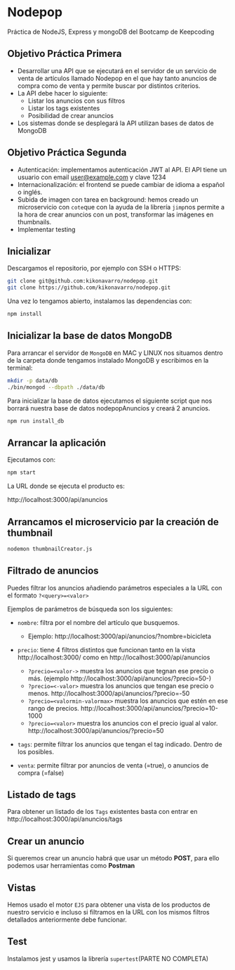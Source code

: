 # Nodepop
Práctica de NodeJS, Express y mongoDB del Bootcamp de Keepcoding

## Objetivo Práctica Primera

- Desarrollar una API que se ejecutará en el servidor de un servicio de venta de artículos llamado Nodepop en el que hay tanto anuncios de compra como de venta y permite buscar por distintos criterios.
- La API debe hacer lo siguiente:
  - Listar los anuncios con sus filtros
  - Listar los tags existentes
  - Posibilidad de crear anuncios
- Los sistemas donde se desplegará la API utilizan bases de datos de MongoDB

## Objetivo Práctica Segunda

- Autenticación: implementamos autenticación JWT al API. El API tiene un usuario con email user@example.com y clave 1234
- Internacionalización: el frontend se puede cambiar de idioma a español o inglés.
- Subida de imagen con tarea en background: hemos creado un microservicio con `cote`que con la ayuda de la librería `jimp`nos permite a la hora de crear anuncios con un post, transformar las imágenes en thumbnails.
- Implementar testing
## Inicializar

Descargamos el repositorio, por ejemplo con SSH o HTTPS:

```sh
git clone git@github.com:kikonavarro/nodepop.git
git clone https://github.com/kikonavarro/nodepop.git
```

Una vez lo tengamos abierto, instalamos las dependencias con:
```sh
npm install
```
## Inicializar la base de datos MongoDB

Para arrancar el servidor de `MongoDB` en MAC y LINUX nos situamos dentro de la carpeta donde tengamos instalado MongoDB y escribimos en la terminal:
 
```sh
mkdir -p data/db
./bin/mongod --dbpath ./data/db
```

Para inicializar la base de datos ejecutamos el siguiente script que nos borrará nuestra base de datos nodepopAnuncios y creará 2 anuncios.

```sh
npm run install_db
```
## Arrancar la aplicación
Ejecutamos con:
```sh
npm start
```
La URL donde se ejecuta el producto es:

http://localhost:3000/api/anuncios

## Arrancamos el microservicio par la creación de thumbnail

```sh
nodemon thumbnailCreator.js
```

## Filtrado de anuncios
Puedes filtrar los anuncios añadiendo parámetros especiales a la URL con el formato `?<query>=<valor>`

Ejemplos de parámetros de búsqueda son los siguientes:

- `nombre`: filtra por el nombre del artículo que busquemos.

  - Ejemplo: http://localhost:3000/api/anuncios/?nombre=bicicleta

- `precio`: tiene 4 filtros distintos que funcionan tanto en la vista http://localhost:3000/ como en http://localhost:3000/api/anuncios

  - `?precio=<valor->` muestra los anuncios que tegnan ese precio o más. (ejemplo http://localhost:3000/api/anuncios/?precio=50-)
  - `?precio=<-valor>` muestra los anuncios que tengan ese precio o menos. http://localhost:3000/api/anuncios/?precio=-50
  - `?precio=<valormin-valormax>` muestra los anuncios que estén en ese rango de precios. http://localhost:3000/api/anuncios/?precio=10-1000
  - `?precio=<valor>` muestra los anuncios con el precio igual al valor. http://localhost:3000/api/anuncios/?precio=50
  
- `tags`: permite filtrar los anuncios que tengan el tag indicado. Dentro de los posibles.
- `venta`: permite filtrar por anuncios de venta (=true), o anuncios de compra (=false)

## Listado de tags
Para obtener un listado de los `Tags` existentes basta con entrar en http://localhost:3000/api/anuncios/tags

## Crear un anuncio
Si queremos crear un anuncio habrá que usar un método **POST**, para ello podemos usar herramientas como **Postman**


## Vistas
Hemos usado el motor `EJS` para obtener una vista de los productos de nuestro servicio e incluso si filtramos en la URL con los mismos filtros detallados anteriormente debe funcionar.

## Test
Instalamos jest y usamos la librería `supertest`(PARTE NO COMPLETA)
